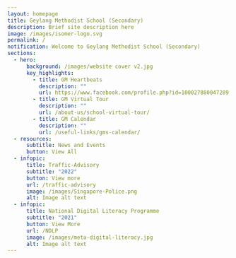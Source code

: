 ```yaml
---
layout: homepage
title: Geylang Methodist School (Secondary)
description: Brief site description here
image: /images/isomer-logo.svg
permalink: /
notification: Welcome to Geylang Methodist School (Secondary)
sections:
  - hero:
      background: /images/website cover v2.jpg
      key_highlights:
        - title: GM Heartbeats
          description: ""
          url: https://www.facebook.com/profile.php?id=100027880047289
        - title: GM Virtual Tour
          description: ""
          url: /about-us/school-virtual-tour/
        - title: GM Calendar
          description: ""
          url: /useful-links/gms-calendar/
  - resources:
      subtitle: News and Events
      button: View All
  - infopic:
      title: Traffic-Advisory
      subtitle: "2022"
      button: View more
      url: /traffic-advisory
      image: /images/Singapore-Police.png
      alt: Image alt text
  - infopic:
      title: National Digital Literacy Programme
      subtitle: "2021"
      button: View More
      url: /NDLP
      image: /images/meta-digital-literacy.jpg
      alt: Image alt text
---
```

